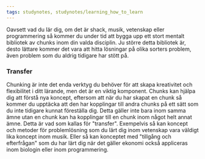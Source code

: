 ```yaml
---
tags: studynotes, studynotes/learning_how_to_learn
---
```


Oavsett vad du lär dig, om det är shack, musik, vetenskap eller programmering så kommer du under tid att bygga upp ett stort mentalt bibliotek av chunks inom din valda disciplin. Ju större detta bibliotek är, desto lättare kommer det vara att hitta lösningar på olika sorters problem, även problem som du aldrig tidigare har stött på.

### Transfer
Chunking är inte det enda verktyg du behöver för att skapa kreativitet och flexibilitet i ditt lärande, men det är en viktig komponent. Chunks kan hjälpa dig att förstå nya koncept, eftersom att när du har skapat en chunk så kommer du upptäcka att den har kopplingar till andra chunks på ett sätt som du inte tidigare kunnat föreställa dig. Detta gäller inte bara inom samma ämne utan en chunk kan ha kopplingar till en chunk inom något helt annat ämne. Detta är vad som kallas för "transfer". Exempelvis så kan koncept och metoder för problemlösning som du lärt dig inom vetenskap vara väldigt lika koncept inom musik. Eller så kan konceptet med "tillgång och efterfrågan" som du har lärt dig när det gäller ekonomi också appliceras inom biologin eller inom programmering.
